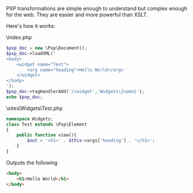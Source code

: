 PXP transformations are simple enough to understand but complex enough for the web. They are easier and more powerful than XSLT. 

Here's how it works:

\index.php

```php
$pxp_doc = new \Pxp\Document();
$pxp_doc->loadXML('
<body>
    <widget name="Test">
        <arg name="heading">Hello World</arg>
    </widget>
</body>
');
$pxp_doc->tagHandlerAdd('//widget','Widgets\{name}');
echo $pxp_doc;
```

\sites\Widgets\Test.php

```php
namespace Widgets;
class Test extends \Pxp\Element
{
    public function view(){
        $out = '<h1>' . $this->args['heading'] . '</h1>';
    }
}
```

Outputs the following

```HTML
<body>
    <h1>Hello World</h1>
</body>
```
